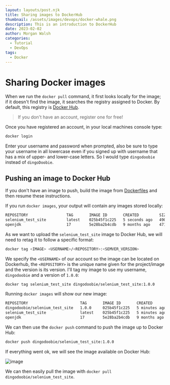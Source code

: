 ```yaml
---
layout: layouts/post.njk
title: Sharing images to DockerHub
thumbnail: /assets/images/devops/docker-whale.png
description: This is an introduction to DockerHub
date: 2023-02-02
author: Morgan Walsh
categories:
  - Tutorial
  - DevOps
tags:
  - Docker
---
```


# Sharing Docker images

When we run the `docker pull` command, it first looks locally for the image; if it doesn't find the image, it searches 
the registry assigned to Docker. By default, this registry is [Docker Hub](https://hub.docker.com/).

> If you don't have an account, register one for free!

Once you have registered an account, in your local machines console type:
  
```sh
docker login
```

Enter your username and password when prompted, also be sure to type your username in all lowercase even if you signed up 
with username that has a mix of upper- and lower-case letters. So I would type `dingodoobie` instead of `dingoDoobie`.

## Pushing an image to Docker Hub

If you don't have an image to push, build the image from [Dockerfiles](/notes/docker/dockerfiles.html) and then resume these 
instructions. 
  
If you run `docker images`, your output will contain any images stored locally:

```sh
REPOSITORY                 TAG       IMAGE ID       CREATED         SIZE
selenium_test_site         latest    025b45f1c225   5 seconds ago   490MB
openjdk                    17        5e28ba2b4cdb   9 months ago    471MB
```
  
As we want to upload the `selenium_test_site` image to Docker Hub, we will need to retag it to follow a specific format:
  
```sh
docker tag <IMAGE> <USERNAME>/<REPOSITORY>:<SEMVER_VERSION>
```

We specify the `<USERNAME>` of our account so the image can be located on Dockerhub, the `<REPOSITORY>` is the unique 
name given for the project/image and the version is its version. I'll tag my image to use my username, `dingodoobie` and a 
version of `1.0.0`:

```sh
docker tag selenium_test_site dingodoobie/selenium_test_site:1.0.0
```

Running `docker images` will show our new image:
  
```sh
REPOSITORY                       TAG       IMAGE ID       CREATED         SIZE
dingodoobie/selenium_test_site   1.0.0     025b45f1c225   5 minutes ago   490MB
selenium_test_site               latest    025b45f1c225   5 minutes ago   490MB
openjdk                          17        5e28ba2b4cdb   9 months ago    471MB
```

We can then use the `docker push` command to push the image up to Docker Hub:
  
```sh
docker push dingodoobie/selenium_test_site:1.0.0
```
  
If everything went ok, we will see the image available on Docker Hub:
  
![image](https://user-images.githubusercontent.com/29315632/216311448-f71b0521-6bd5-4f32-8481-f5641757d22e.png)

We can then easily pull the image with `docker pull dingodoobie/selenium_test_site`.
  